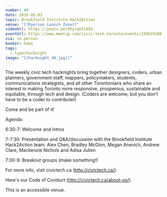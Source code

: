 ```yaml
---
number: 40
date: 2016-05-03
topic: Brookfield Institute Hack2Action
venue: "[[Ryerson Launch Zone]]"
videoUrl: https://youtu.be/SKyrqUIL8IU
eventUrl: https://www.meetup.com/civic-tech-toronto/events/230529108
via: in-person
booker: Gabe
tags:
  - type/hacknight
image: "[[hacknight_40.jpg]]"
---
```


The weekly civic tech hacknights bring together designers, coders, urban planners, government staff, mappers, policymakers, students, communications strategists, and all other Torontonians who share an interest in making Toronto more responsive, prosperous, sustainable and equitable, through tech and design. (Coders are welcome, but you don’t have to be a coder to contribute!)

Come and be part of it!

Agenda:

6:30-7: Welcome and intros

7-7:30: Presentation and Q&A/discussion with the Brookfield Institute Hack2Action team: Alex Chen, Bradley McGinn, Megan Anevich, Andrew Clare, Mackenzie Nichols and Adisa Julien

7:30-9: Breakout groups (make something!)

For more info, visit civictech.ca (http://civictech.ca/).

Here's our Code of Conduct (http://civictech.ca/about-us/).

This is an accessible venue.